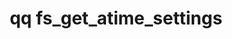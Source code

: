 ---
category: fs
command: fs_get_atime_settings
optional_options: []
permalink: /qq-cli-command-guide/fs/fs_get_atime_settings.html
positional_options: []
sidebar: qq_cli_command_reference_sidebar
summary: This section explains how to use the <code>qq fs_get_atime_settings</code>
  command.
synopsis: Get access time (atime) settings.
title: qq fs_get_atime_settings
usage: qq fs_get_atime_settings [-h]
zendesk_source: qq CLI Command Guide

---